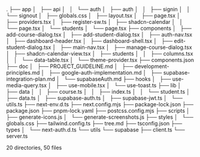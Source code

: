 .
├── app
│   ├── api
│   │   └── auth
│   ├── auth
│   │   ├── signin
│   │   └── signout
│   ├── globals.css
│   ├── layout.tsx
│   ├── page.tsx
│   ├── providers.tsx
│   ├── register-sw.ts
│   ├── shadcn-calendar
│   │   └── page.tsx
│   └── students
│       └── page.tsx
├── components
│   ├── add-course-dialog.tsx
│   ├── add-student-dialog.tsx
│   ├── auth-nav.tsx
│   ├── dashboard-header.tsx
│   ├── dashboard-shell.tsx
│   ├── edit-student-dialog.tsx
│   ├── main-nav.tsx
│   ├── manage-course-dialog.tsx
│   ├── shadcn-calendar-view.tsx
│   ├── students
│   │   ├── columns.tsx
│   │   └── data-table.tsx
│   └── theme-provider.tsx
├── components.json
├── doc
│   ├── PROJECT_GUIDELINE.md
│   ├── development-principles.md
│   ├── google-auth-implementation.md
│   ├── supabase-integration-plan.md
│   └── supabaseAuth.md
├── hooks
│   ├── use-media-query.tsx
│   ├── use-mobile.tsx
│   └── use-toast.ts
├── lib
│   ├── data
│   │   ├── course.ts
│   │   ├── index.ts
│   │   └── student.ts
│   ├── data.ts
│   ├── supabase-auth.ts
│   ├── supabase-jwt.ts
│   └── utils.ts
├── next-env.d.ts
├── next.config.mjs
├── package-lock.json
├── package.json
├── pnpm-lock.yaml
├── postcss.config.mjs
├── scripts
│   ├── generate-icons.js
│   └── generate-screenshots.js
├── styles
│   └── globals.css
├── tailwind.config.ts
├── tree.md
├── tsconfig.json
├── types
│   └── next-auth.d.ts
└── utils
    └── supabase
        ├── client.ts
        └── server.ts

20 directories, 50 files
